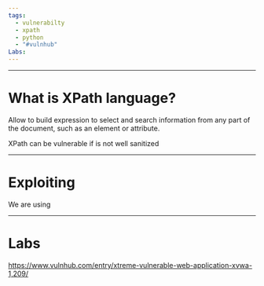 ```yaml
---
tags:
  - vulnerabilty
  - xpath
  - python
  - "#vulnhub"
Labs:
---
```

---

# What is XPath language?

Allow to build expression to select and search information from any part of the document, such as an element or attribute.

XPath can be vulnerable if is not well sanitized

---

# Exploiting

We are using

---

# Labs

https://www.vulnhub.com/entry/xtreme-vulnerable-web-application-xvwa-1,209/
